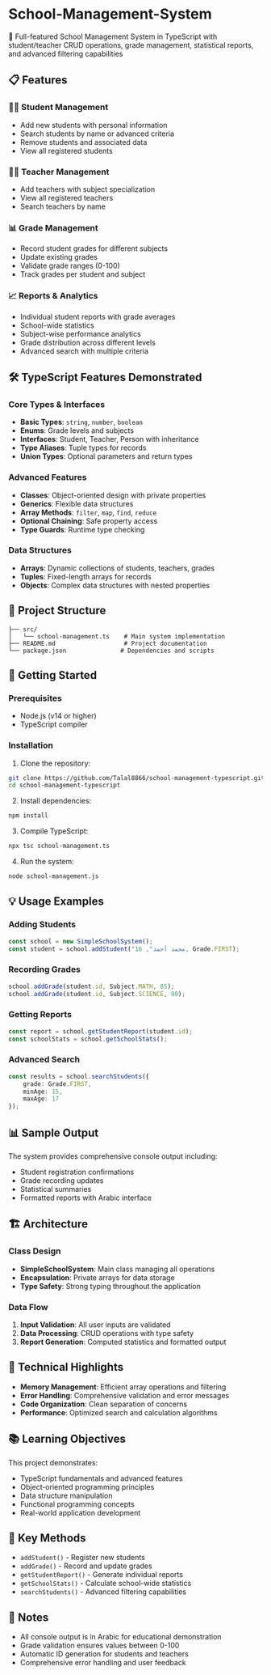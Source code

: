 # School-Management-System
🏫 Full-featured School Management System in TypeScript with student/teacher CRUD operations, grade management, statistical reports, and advanced filtering capabilities

## 📋 Features

### 👨‍🎓 Student Management
- Add new students with personal information
- Search students by name or advanced criteria
- Remove students and associated data
- View all registered students

### 👨‍🏫 Teacher Management
- Add teachers with subject specialization
- View all registered teachers
- Search teachers by name

### 📊 Grade Management
- Record student grades for different subjects
- Update existing grades
- Validate grade ranges (0-100)
- Track grades per student and subject

### 📈 Reports & Analytics
- Individual student reports with grade averages
- School-wide statistics
- Subject-wise performance analytics
- Grade distribution across different levels
- Advanced search with multiple criteria

## 🛠️ TypeScript Features Demonstrated

### Core Types & Interfaces
- **Basic Types**: `string`, `number`, `boolean`
- **Enums**: Grade levels and subjects
- **Interfaces**: Student, Teacher, Person with inheritance
- **Type Aliases**: Tuple types for records
- **Union Types**: Optional parameters and return types

### Advanced Features
- **Classes**: Object-oriented design with private properties
- **Generics**: Flexible data structures
- **Array Methods**: `filter`, `map`, `find`, `reduce`
- **Optional Chaining**: Safe property access
- **Type Guards**: Runtime type checking

### Data Structures
- **Arrays**: Dynamic collections of students, teachers, grades
- **Tuples**: Fixed-length arrays for records
- **Objects**: Complex data structures with nested properties

## 📁 Project Structure

```
├── src/
│   └── school-management.ts    # Main system implementation
├── README.md                   # Project documentation
└── package.json               # Dependencies and scripts
```

## 🚀 Getting Started

### Prerequisites
- Node.js (v14 or higher)
- TypeScript compiler

### Installation
1. Clone the repository:
```bash
git clone https://github.com/Talal8866/school-management-typescript.git
cd school-management-typescript
```

2. Install dependencies:
```bash
npm install
```

3. Compile TypeScript:
```bash
npx tsc school-management.ts
```

4. Run the system:
```bash
node school-management.js
```

## 💡 Usage Examples

### Adding Students
```typescript
const school = new SimpleSchoolSystem();
const student = school.addStudent("محمد أحمد", 16, Grade.FIRST);
```

### Recording Grades
```typescript
school.addGrade(student.id, Subject.MATH, 85);
school.addGrade(student.id, Subject.SCIENCE, 90);
```

### Getting Reports
```typescript
const report = school.getStudentReport(student.id);
const schoolStats = school.getSchoolStats();
```

### Advanced Search
```typescript
const results = school.searchStudents({
    grade: Grade.FIRST,
    minAge: 15,
    maxAge: 17
});
```

## 📊 Sample Output

The system provides comprehensive console output including:
- Student registration confirmations
- Grade recording updates
- Statistical summaries
- Formatted reports with Arabic interface

## 🏗️ Architecture

### Class Design
- **SimpleSchoolSystem**: Main class managing all operations
- **Encapsulation**: Private arrays for data storage
- **Type Safety**: Strong typing throughout the application

### Data Flow
1. **Input Validation**: All user inputs are validated
2. **Data Processing**: CRUD operations with type safety
3. **Report Generation**: Computed statistics and formatted output

## 🔧 Technical Highlights

- **Memory Management**: Efficient array operations and filtering
- **Error Handling**: Comprehensive validation and error messages
- **Code Organization**: Clean separation of concerns
- **Performance**: Optimized search and calculation algorithms

## 📚 Learning Objectives

This project demonstrates:
- TypeScript fundamentals and advanced features
- Object-oriented programming principles
- Data structure manipulation
- Functional programming concepts
- Real-world application development

## 🌟 Key Methods

- `addStudent()` - Register new students
- `addGrade()` - Record and update grades
- `getStudentReport()` - Generate individual reports
- `getSchoolStats()` - Calculate school-wide statistics
- `searchStudents()` - Advanced filtering capabilities

## 📝 Notes

- All console output is in Arabic for educational demonstration
- Grade validation ensures values between 0-100
- Automatic ID generation for students and teachers
- Comprehensive error handling and user feedback


